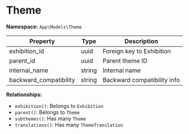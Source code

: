 # Theme

**Namespace:** `App\Models\Theme`

| Property               | Type   | Description                 |
| ---------------------- | ------ | --------------------------- |
| exhibition_id          | uuid   | Foreign key to Exhibition   |
| parent_id              | uuid   | Parent theme ID             |
| internal_name          | string | Internal name               |
| backward_compatibility | string | Backward compatibility info |

**Relationships:**

- `exhibition()`: Belongs to `Exhibition`
- `parent()`: Belongs to `Theme`
- `subthemes()`: Has many `Theme`
- `translations()`: Has many `ThemeTranslation`
